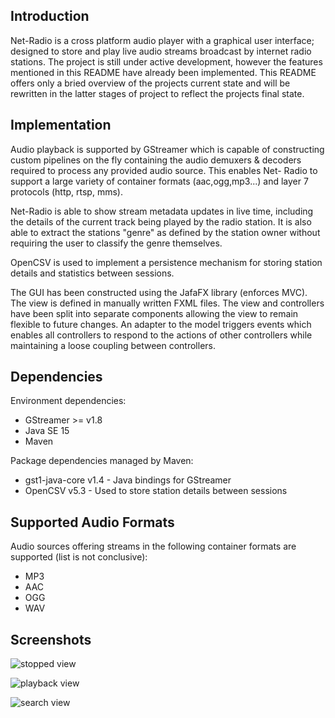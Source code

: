 ## Introduction

Net-Radio is a cross platform audio player with a graphical user interface; designed to store
and play live audio streams broadcast by internet radio stations. The project is still under
active development, however the features mentioned in this README have already been implemented.
This README offers only a bried overview of the projects current state and will be rewritten in 
the latter stages of project to reflect the projects final state.

## Implementation

Audio playback is supported by GStreamer which is capable of constructing custom pipelines on the fly
containing the audio demuxers & decoders required to process any provided audio source. This enables Net-
Radio to support a large variety of container formats (aac,ogg,mp3...) and layer 7 protocols (http, rtsp, mms).

Net-Radio is able to show stream metadata updates in live time, including the details of the current track being
played by the radio station. It is also able to extract the stations "genre" as defined by the station
owner without requiring the user to classify the genre themselves.

OpenCSV is used to implement a persistence mechanism for storing station details and statistics between
sessions. 

The GUI has been constructed using the JafaFX library (enforces MVC). The view is defined in manually
written FXML files. The view and controllers have been split into separate components allowing the view to
remain flexible to future changes. An adapter to the model triggers events which enables all controllers to
respond to the actions of other controllers while maintaining a loose coupling between controllers.

## Dependencies

Environment dependencies:
* GStreamer >= v1.8
* Java SE 15
* Maven

Package dependencies managed by Maven:
* gst1-java-core v1.4 - Java bindings for GStreamer
* OpenCSV v5.3 - Used to store station details between sessions

## Supported Audio Formats

Audio sources offering streams in the following container formats are supported (list is not conclusive):
* MP3
* AAC
* OGG
* WAV

## Screenshots

![stopped view](https://lemon.codes/git-screenshots/Net-Radio1-2.png)

![playback view](https://lemon.codes/git-screenshots/Net-Radio2-2.png)

![search view](https://lemon.codes/git-screenshots/Net-Radio3-2.png)